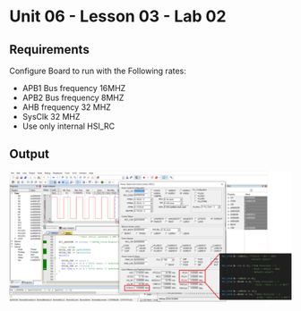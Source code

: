 # Unit 06 - Lesson 03 - Lab 02  
## **Requirements**
Configure Board to run with the Following rates:
- APB1 Bus frequency 16MHZ
- APB2 Bus frequency 8MHZ
- AHB frequency 32 MHZ
- SysClk 32 MHZ 
- Use only internal HSI_RC

## **Output**  
![alt text](out.png)
